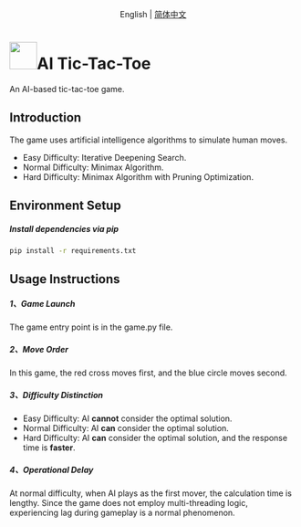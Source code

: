 <p align="center">
English | <a href="../../README.md">简体中文</a>
</p>

<h1><img src="../images/logo/ticTacToe.ico" alt="" width="48" height="48">AI Tic-Tac-Toe</h1>
An AI-based tic-tac-toe game.

## Introduction
The game uses artificial intelligence algorithms to simulate human moves.
+ Easy Difficulty: Iterative Deepening Search.
+ Normal Difficulty: Minimax Algorithm.
+ Hard Difficulty: Minimax Algorithm with Pruning Optimization.

## Environment Setup
##### Install dependencies via pip
```bash
pip install -r requirements.txt
```

## Usage Instructions
##### 1、Game Launch
The game entry point is in the game.py file.

##### 2、Move Order
In this game, the red cross moves first, and the blue circle moves second.

##### 3、Difficulty Distinction
+ Easy Difficulty: AI **cannot** consider the optimal solution.
+ Normal Difficulty: AI **can** consider the optimal solution.
+ Hard Difficulty: AI **can** consider the optimal solution, and the response time is **faster**.

##### 4、Operational Delay
At normal difficulty, when AI plays as the first mover, the calculation time is lengthy. Since the game does not employ multi-threading logic, experiencing lag during gameplay is a normal phenomenon.
